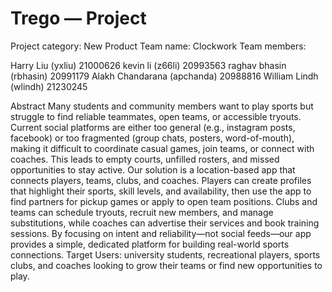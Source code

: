 # Trego — Project
Project category: New Product
Team name: Clockwork
Team members:

Harry Liu (yxliu) 21000626
kevin li (z66li) 20993563
raghav bhasin (rbhasin) 20991179
Alakh Chandarana (apchanda) 20988816
William Lindh (wlindh) 21230245


Abstract
Many students and community members want to play sports but struggle to find reliable teammates, open teams, or accessible tryouts. Current social platforms are either too general (e.g., instagram posts, facebook) or too fragmented (group chats, posters, word-of-mouth), making it difficult to coordinate casual games, join teams, or connect with coaches. This leads to empty courts, unfilled rosters, and missed opportunities to stay active.
Our solution is a location-based app that connects players, teams, clubs, and coaches. Players can create profiles that highlight their sports, skill levels, and availability, then use the app to find partners for pickup games or apply to open team positions. Clubs and teams can schedule tryouts, recruit new members, and manage substitutions, while coaches can advertise their services and book training sessions. By focusing on intent and reliability—not social feeds—our app provides a simple, dedicated platform for building real-world sports connections.
Target Users: university students, recreational players, sports clubs, and coaches looking to grow their teams or find new opportunities to play.